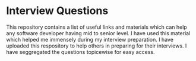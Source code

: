 # Interview Questions
This repository contains a list of useful links and materials which can help any software developer having mid to senior level. I have used this material which helped me immensely during my interview preparation. I have uploaded this respository to help others in preparing for their interviews. I have seggregated the questions topicewise for easy access.
